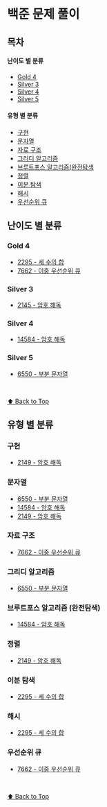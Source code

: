 # 백준 문제 풀이

## 목차

#### 난이도 별 분류

- [Gold 4](#gold-4)
- [Silver 3](#silver-3)
- [Silver 4](#silver-4)
- [Silver 5](#silver-5)

#### 유형 별 분류

- [구현](#구현)
- [문자열](#문자열)
- [자료 구조](#자료-구조)
- [그리디 알고리즘](#그리디-알고리즘)
- [브루트포스 알고리즘(완전탐색](#브루트포스-알고리즘-완전탐색)
- [정렬](#정렬)
- [이분 탐색](#이분-탐색)
- [해시](#해시)
- [우선순위 큐](#우선순위-큐)

## 난이도 별 분류

### Gold 4

- [2295 - 세 수의 합](./Gold4/2295_세%20수의%20합/problem.md)
- [7662 - 이중 우선순위 큐](./Gold4/7662_이중%20우선순위%20큐/problem.md)

### Silver 3

- [2145 - 암호 해독](./Silver3/2149_암호%20해독/problem.md)

### Silver 4

- [14584 - 암호 해독](./Silver4/14584_암호%20해독/problem.md)

### Silver 5

- [6550 - 부분 문자열](./Silver5/6550_부분%20문자열/problem.md)

<br />

[⬆ Back to Top](#목차)
<br />

## 유형 별 분류

### 구현

- [2149 - 암호 해독](./Silver3/2149_암호%20해독/problem.md)

### 문자열

- [6550 - 부분 문자열](./Silver5/6550_부분%20문자열/problem.md)
- [14584 - 암호 해독](./Silver4/14584_암호%20해독/problem.md)
- [2149 - 암호 해독](./Silver3/2149_암호%20해독/problem.md)

### 자료 구조

- [7662 - 이중 우선순위 큐](./Gold4/7662_이중%20우선순위%20큐/problem.md)

### 그리디 알고리즘

- [6550 - 부분 문자열](./Silver5/6550_부분%20문자열/problem.md)

### 브루트포스 알고리즘 (완전탐색)

- [14584 - 암호 해독](./Silver4/14584_암호%20해독/problem.md)

### 정렬

- [2149 - 암호 해독](./Silver3/2149_암호%20해독/problem.md)

### 이분 탐색

- [2295 - 세 수의 합](./Gold4/2295_세%20수의%20합/problem.md)

### 해시

- [2295 - 세 수의 합](./Gold4/2295_세%20수의%20합/problem.md)

### 우선순위 큐

- [7662 - 이중 우선순위 큐](./Gold4/7662_이중%20우선순위%20큐/problem.md)

<br />

[⬆ Back to Top](#목차)
<br />
